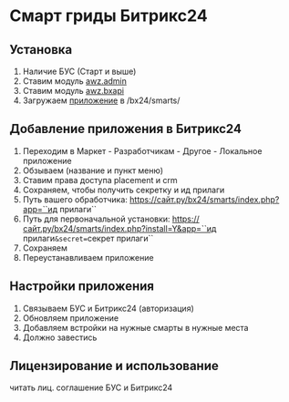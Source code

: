 # Смарт гриды Битрикс24

## Установка
1. Наличие БУС (Старт и выше)
2. Ставим модуль [awz.admin](https://github.com/zahalski/awz.admin)
3. Ставим модуль [awz.bxapi](https://github.com/zahalski/awz.bxapi)
4. Загружаем [приложение](https://github.com/zahalski/bx24.smarts.app) в /bx24/smarts/

## Добавление приложения в Битрикс24
1. Переходим в Маркет - Разработчикам - Другое - Локальное приложение
2. Обзываем (название и пункт меню)
3. Ставим права доступа placement и crm
4. Сохраняем, чтобы получить секретку и ид прилаги
5. Путь вашего обработчика: https://сайт.ру/bx24/smarts/index.php?app=``ид прилаги``
6. Путь для первоначальной установки: https://сайт.ру/bx24/smarts/index.php?install=Y&app=``ид прилаги``&secret=``секрет прилаги``
7. Сохраняем
8. Переустанавливаем приложение

## Настройки приложения
1. Связываем БУС и Битрикс24 (авторизация)
2. Обновляем приложение
3. Добавляем встройки на нужные смарты в нужные места
4. Должно завестись

## Лицензирование и использование
читать лиц. соглашение БУС и Битрикс24